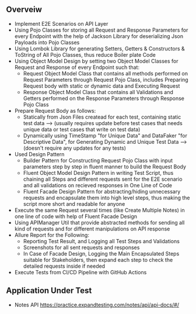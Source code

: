 ## Overveiw
- Implement E2E Scenarios on API Layer
- Using Pojo Classes for storing all Request and Response Parameters for every Endpoint with the help of Jackson Library for deserializing Json Payloads into Pojo Classes
- Using Lombok Library for generating Setters, Getters & Constructors & ToString of All Pojo Classes, thus reduce Boiler plate Code
- Using Object Model Design by setting two Object Model Classes for Request and Response of every Endpoint such that:
  - Request Object Model Class that contains all methods performed on Request Parameters through Request Pojo Class, includes Preparing Request body with static or dynamic data and Executing Request
  - Response Object Model Class that contains all Validations and Getters performed on the Response Parameters through Response Pojo Class
- Prepare Request Body as follows:
  - Statically from Json Files createad for each test, containing static test data --> (usually requires update before test cases that needs unique data or test cases that write on test data)
  - Dynamically using TimeStamp "for Unique Data" and DataFaker "for Descriptive Data", for Generating Dynamic and Unique Test Data --> (doesn't require any updates for any tests)
- Used Design Pattern
  -	Builder Pattern for Constructing Request Pojo Class with input parameters step by step in fluent manner to build the Request Body
  - Fluent Object Model Design Pattern in writing Test Script, thus chaining all Steps and different requests sent for the E2E scenario and all validations on recieved responses in One Line of Code
  - Fluent Facade Design Pattern for abstracting/hiding unnecessary requests and encapsulate them into high level steps, thus making the script more short and readable for anyone
- Execute the same Request several times (like Create Multiple Notes) in one line of code with help of Fluent Facade Design	
- Using APIManager Util that provide abstracted methods for sending all kind of requests and for different manipulations on API response
- Allure Report for the Following:
  - Reporting Test Result, and Logging all Test Steps and Validations
  - Screenshots for all sent requests and responses
  - In Case of Facade Design, Logging the Main Encapsulated Steps suitable for Stakeholders, then expand each step to check the detailed requests inside if needed
- Execute Tests from CI/CD Pipeline with GitHub Actions

## Application Under Test
- Notes API https://practice.expandtesting.com/notes/api/api-docs/#/